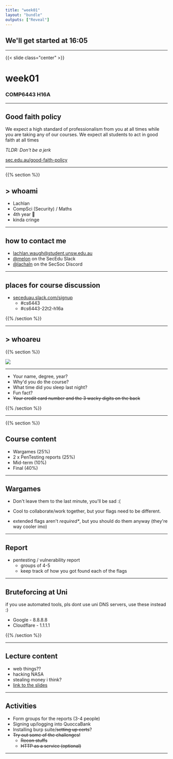 ```yaml
---
title: "week01"
layout: "bundle"
outputs: ["Reveal"]
---
```


## We'll get started at 16:05

---

{{< slide class="center" >}}
# week01
### COMP6443 H16A 

---

## Good faith policy

We expect a high standard of professionalism from you at all times while you are taking any of our courses. We expect all students to act in good faith at all times

*TLDR: Don't be a jerk*

[sec.edu.au/good-faith-policy](https://sec.edu.au/good-faith-policy)

---

{{% section %}}

## > whoami

* Lachlan
* CompSci (Security) / Maths
* 4th year 👴
* kinda cringe

---

## how to contact me

* lachlan.waugh@student.unsw.edu.au
* [@melon]() on the SecEdu Slack
* [@lachaln]() on the SecSoc Discord

---

## places for course discussion

* [seceduau.slack.com/signup](https://seceduau.slack.com/signup)
    * #cs6443
    * #cs6443-22t2-h16a

{{% /section %}}

---

## > whoareu

{{% section %}}

![](../assets/img/icebreaker.jpg)

---

* Your name, degree, year?
* Why'd you do the course?
* What time did you sleep last night?
* Fun fact?
* ~~Your credit card number and the 3 wacky digits on the back~~

{{% /section %}}

---

{{% section %}}

## Course content
* Wargames (25%)
* 2 x PenTesting reports (25%)
* Mid-term (10%)
* Final (40%)

---

## Wargames
* Don't leave them to the last minute, you'll be sad :(

* Cool to collaborate/work together, but your flags need to be different.

* extended flags aren't *required\**, but you should do them anyway (they're way cooler imo)

---

## Report
* pentesting / vulnerability report
    * groups of 4-5
    * keep track of how you got found each of the flags

---

## Bruteforcing at Uni
if you use automated tools, pls dont use uni DNS servers, use these instead :)
* Google - 8.8.8.8
* Cloudflare - 1.1.1.1

{{% /section %}}

---

## Lecture content
* web things??
* hacking NASA
* stealing money i think?
* [link to the slides](https://view.officeapps.live.com/op/view.aspx?src=https%3A%2F%2Fmedia%2Eopenlearning%2Ecom%3A443%2FYeBDzZwyMePLbywk2UP9dScLxXrwUC68zPH4RxzXBivAM6tgYStqQKaYd75sPJuo%2E1653952985%2FCOMP6443%5FWeek%5F1%5Fv1%2E1%2Epptx&wdSlideId=256&wdModeSwitchTime=1654101511864)

---

## Activities
* Form groups for the reports (3-4 people)
* Signing up/logging into QuoccaBank
* Installing burp suite/~~setting up certs~~?
* ~~Try out some of the challenges!~~
    * ~~Recon stuffs~~
    * ~~HTTP as a service (optional)~~

---